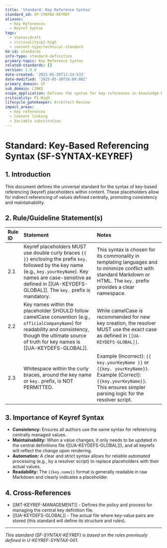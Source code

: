 ```yaml
---
title: 'Standard: Key Reference Syntax'
standard_id: SF-SYNTAX-KEYREF
aliases:
  - Key References
  - Keyref Syntax
tags:
  - status/draft
  - criticality/p1-high
  - content-type/technical-standard
kb-id: standards
info-type: standard-definition
primary-topic: Key Reference Syntax
related-standards: []
version: 1.0.0
date-created: '2025-05-29T13:24:53Z'
date-modified: '2025-05-30T18:00:00Z'
primary_domain: SF
sub_domain: LINKS
scope_application: Defines the syntax for key references in knowledge base documents.
criticality: P1-High
lifecycle_gatekeeper: Architect-Review
impact_areas:
  - Key references
  - Content linking
  - Variable substitution
---
```

# Standard: Key-Based Referencing Syntax (SF-SYNTAX-KEYREF)

## 1. Introduction

This document defines the universal standard for the syntax of key-based referencing (keyref) placeholders within content. These placeholders allow for indirect referencing of values defined centrally, promoting consistency and maintainability.

## 2. Rule/Guideline Statement(s)

| Rule ID | Statement                                                                                                                                                                                             | Notes                                                                                                                                                                                                                            |
| :------ | :---------------------------------------------------------------------------------------------------------------------------------------------------------------------------------------------------- | :------------------------------------------------------------------------------------------------------------------------------------------------------------------------------------------------------------------------------- |
| 2.1     | Keyref placeholders MUST use double curly braces `{{ }}` enclosing the prefix `key.` followed by the key name (e.g., `key.yourKeyName`). Key names are case-sensitive as defined in [[UA-KEYDEFS-GLOBAL]]. The `key.` prefix is mandatory. | This syntax is chosen for its commonality in templating languages and to minimize conflict with standard Markdown or HTML. The `key.` prefix provides a clear namespace.                                                              |
| 2.2     | Key names within the placeholder SHOULD follow camelCase convention (e.g., `officialCompanyName`) for readability and consistency, though the ultimate source of truth for key names is [[UA-KEYDEFS-GLOBAL]]. | While camelCase is recommended for new key creation, the resolver MUST use the exact case as defined in `[[UA-KEYDEFS-GLOBAL]]`.                                                                                                  |
| 2.3     | Whitespace within the curly braces, around the key name or `key.` prefix, is NOT PERMITTED.                                                                                                              | Example (Incorrect): `{{ key.yourKeyName }}` or `{{key. yourKeyName}}`. <br> Example (Correct): `{{key.yourKeyName}}`. <br> This ensures simpler parsing logic for the resolver script.                                                   |

## 3. Importance of Keyref Syntax

*   **Consistency:** Ensures all authors use the same syntax for referencing centrally managed values.
*   **Maintainability:** When a value changes, it only needs to be updated in the central definitions file ([[UA-KEYDEFS-GLOBAL]]), and all keyrefs will reflect the change upon rendering.
*   **Automation:** A clear and strict syntax allows for reliable automated processing (e.g., by a resolver script) to replace placeholders with their actual values.
*   **Readability:** The `{{key.name}}` format is generally readable in raw Markdown and clearly indicates a placeholder.

## 4. Cross-References
- [[MT-KEYREF-MANAGEMENT]] - Defines the policy and process for managing the central key definition file.
- [[UA-KEYDEFS-GLOBAL]] - The actual file where key-value pairs are stored (this standard will define its structure and rules).

---
*This standard (SF-SYNTAX-KEYREF) is based on the rules previously defined in U-KEYREF-SYNTAX-001.*
